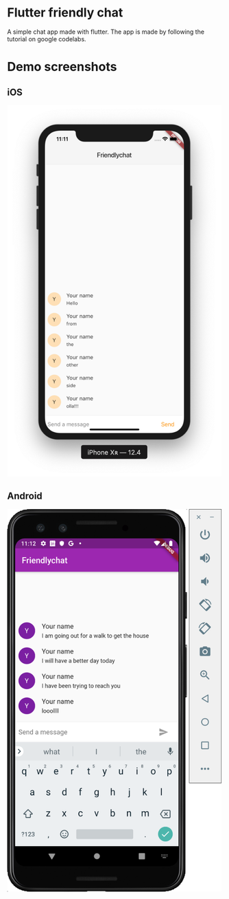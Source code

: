 # Flutter friendly chat

A simple chat app made with flutter. The app is made by following the tutorial on google codelabs.

# Demo screenshots

## iOS

<img src="https://github.com/alexKwonIsAwesome/flutter_friendlychat/blob/master/ios-demo.png" width="500" />

## Android

<img src="https://github.com/alexKwonIsAwesome/flutter_friendlychat/blob/master/android-demo.png" width="500" />
